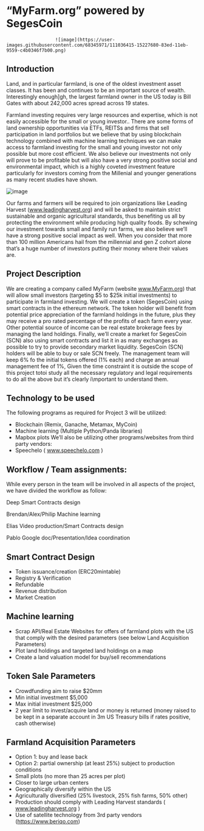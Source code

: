 # “MyFarm.org” powered by SegesCoin

                      ![image](https://user-images.githubusercontent.com/68345971/111036415-15227680-83ed-11eb-9559-c4b0346f7b00.png)

## Introduction
Land, and in particular farmland, is one of the oldest investment asset classes. It has been and
continues to be an important source of wealth. Interestingly enough]gh, the largest farmland
owner in the US today is Bill Gates with about 242,000 acres spread across 19 states.

Farmland investing requires very large resources and expertise, which is not easily accessible
for the small or young investor.. There are some forms of land ownership opportunities via
ETFs, REITSs and firms that sell participation in land portfolios but we believe that by using
blockchain technology combined with machine learning techniques we can make access to
farmland investing for the small and young investor not only possible but more cost efficient.
We also believe our investments not only will prove to be profitable but will also have a very
strong positive social and environmental impact, which is a highly coveted investment feature
particularly for investors coming from the Millenial and younger generations as many recent
studies have shown.

![image](https://user-images.githubusercontent.com/68345971/111035815-1f8f4100-83ea-11eb-9ba1-606b6228daa5.png)

Our farms and farmers will be required to join organizations like Leading Harvest
(www.leadingharvest.org) and will be asked to maintain strict sustainable and organic
agricultural standards, thus benefiting us all by protecting the environment while
producing high quality foods. By schewing our investment towards small and family run
farms, we also believe we’ll have a strong positive social impact as well.
When you consider that more than 100 million Americans hail from the millennial and
gen Z cohort alone that’s a huge number of investors putting their money where their
values are.

## Project Description

We are creating a company called MyFarm (website www.MyFarm.org) that will allow small
investors (targeting $5 to $25k initial investments) to participate in farmland investing. We will
create a token (SegesCoin) using smart contracts in the ethereum network.
The token holder will benefit from potential price appreciation of the farmland holdings in the
future, plus they may receive a pro rated percentage of the profits of each farm every year.
Other potential source of income can be real estate brokerage fees by managing the land
holdings.
Finally, we’ll create a market for SegesCoin (SCN) also using smart contracts and list it in as
many exchanges as possible to try to provide secondary market liquidity. SegesCoin (SCN)
holders will be able to buy or sale SCN freely.
The management team will keep 6% fo the initial tokens offered (1% each) and charge an
annual management fee of 1%,
Given the time constraint it is outside the scope of this project totoi study all the necessary
regulatory and legal requirements to do all the above but it’s clearly i\mportant to understand
them.

## Technology to be used

The following programs as required for Project 3 will be utilized:
- Blockchain (Remix, Ganache, Metamax, MyCoin)
- Machine learning (Multiple Python/Panda libraries)
- Mapbox plots
We’ll also be utilizing other programs/websites from third party vendors:
- Speechelo ( www.speechelo.com )

## Workflow / Team assignments:
While every person in the team will be involved in all aspects of the project, we have divided the
workflow as follow:

Deep Smart Contracts design

Brendan/Alex/Philip Machine learning

Elias Video production/Smart Contracts design

Pablo Google doc/Presentation/Idea coordination

## Smart Contract Design
- Token issuance/creation (ERC20mintable)
- Registry & Verification
- Refundable
- Revenue distribution
- Market Creation

## Machine learning
- Scrap API/Real Estate Websites for offers of farmland plots with the US that comply
with the desired parameters (see below Land Acquisition Parameters)
- Plot land holdings and targeted land holdings on a map
- Create a land valuation model for buy/sell recommendations

## Token Sale Parameters
- Crowdfunding aim to raise $20mm
- Min initial investment $5,000
- Max initial investment $25,000
- 2 year limit to invest/acquire land or money is returned (money raised to be kept in a
separate account in 3m US Treasury bills if rates positive, cash otherwise)

## Farmland Acquisition Parameters
- Option 1: buy and lease back
- Option 2: partial ownership (at least 25%) subject to production conditions
- Small plots (no more than 25 acres per plot)
- Closer to large urban centers
- Geographically diversify within the US
- Agriculturally diversified (25% livestock, 25% fish farms, 50% other)
- Production should comply with Leading Harvest standards ( www.leadingharvest.org )
- Use of satellite technology from 3rd party vendors (https://www.beriqo.com)
